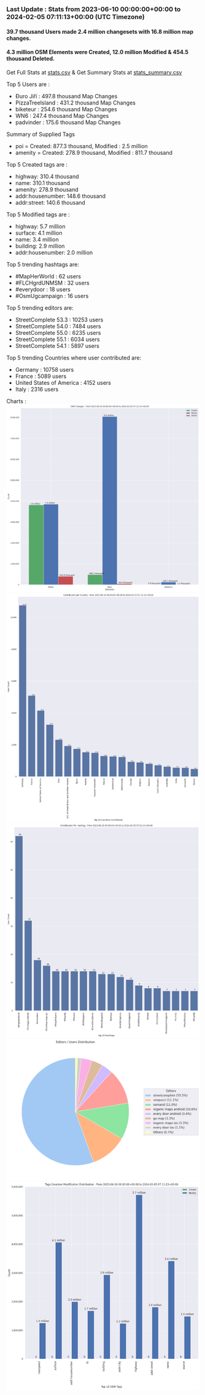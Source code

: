 ### Last Update : Stats from 2023-06-10 00:00:00+00:00 to 2024-02-05 07:11:13+00:00 (UTC Timezone)

#### 39.7 thousand Users made 2.4 million changesets with 16.8 million map changes.
#### 4.3 million OSM Elements were Created, 12.0 million Modified & 454.5 thousand Deleted.
Get Full Stats at [stats.csv](/stats/fieldmappers/Daily/stats.csv)
 & Get Summary Stats at [stats_summary.csv](/stats/fieldmappers/Daily/stats_summary.csv)

Top 5 Users are : 
- Đuro Jiří : 497.8 thousand Map Changes
- PizzaTreeIsland : 431.2 thousand Map Changes
- biketeur : 254.6 thousand Map Changes
- WN6 : 247.4 thousand Map Changes
- padvinder : 175.6 thousand Map Changes

Summary of Supplied Tags
- poi = Created: 877.3 thousand, Modified : 2.5 million
- amenity = Created: 278.9 thousand, Modified : 811.7 thousand


Top 5 Created tags are :
- highway: 310.4 thousand
- name: 310.1 thousand
- amenity: 278.9 thousand
- addr:housenumber: 148.6 thousand
- addr:street: 140.6 thousand


Top 5 Modified tags are :
- highway: 5.7 million
- surface: 4.1 million
- name: 3.4 million
- building: 2.9 million
- addr:housenumber: 2.0 million


Top 5 trending hashtags are:
- #MapHerWorld : 62 users
- #FLCHgrdUNMSM : 32 users
- #everydoor : 18 users
- #OsmUgcampaign : 16 users


Top 5 trending editors are:
- StreetComplete 53.3 : 10253 users
- StreetComplete 54.0 : 7484 users
- StreetComplete 55.0 : 6235 users
- StreetComplete 55.1 : 6034 users
- StreetComplete 54.1 : 5897 users


Top 5 trending Countries where user contributed are:
- Germany : 10758 users
- France : 5089 users
- United States of America : 4152 users
- Italy : 2316 users


 Charts : 
![Alt text](./stats_osm_changes.png) 
![Alt text](./stats_users_per_country.png) 
![Alt text](./stats_users_per_hashtag.png) 
![Alt text](./stats_editors_pie_chart.png) 
![Alt text](./stats_tags.png) 
